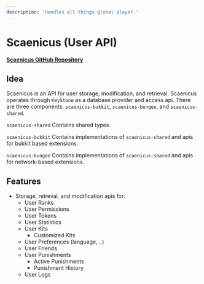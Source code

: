 ```yaml
---
description: 'Handles all things global player.'
---
```


# Scaenicus \(User API\)

[**Scaenicus GitHub Repository**](https://github.com/aternosgames/scaenicus)

## Idea

Scaenicus is an API for user storage, modification, and retrieval. Scaenicus operates through `KeyStone` as a database provider and access api. There are three components: `scaenicus-bukkit`, `scaenicus-bungee`, and `scaenicus-shared`. 

`scaenicus-shared` Contains shared types.

`scaenicus-bukkit` Contains implementations of `scaenicus-shared` and apis for bukkit based extensions. 

`scaenicus-bungee` Contains implementations of `scaenicus-shared` and apis for network-based extensions.

## Features

* Storage, retreval, and modification apis for:
  * User Ranks
  * User Permissions
  * User Tokens
  * User Statistics
  * User Kits
    * Customized Kits
  * User Preferences (language, ..)
  * User Friends
  * User Punishments
    * Active Punishments
    * Punishment History
  * User Logs
